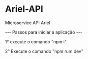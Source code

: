 # Ariel-API
Microservice API Ariel 

--- Passos para iniciar a aplicação ---

1° execute o comando "npm i"

2° Execute o comando "npm rum dev"
